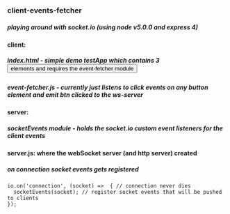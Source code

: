 
### client-events-fetcher 
##### playing around with socket.io (using node v5.0.0 and express 4) 

#### client: 
##### index.html - simple demo testApp which contains 3 <button> elements and requires the event-fetcher module  
##### event-fetcher.js - currently just listens to click events on any button element and emit btn clicked to the ws-server

#### server:
##### socketEvents module - holds the socket.io custom event listeners for the client events

#### server.js: where the webSocket server (and http server) created 
##### on connection socket events gets registered 

```
io.on('connection', (socket) =>  { // connection never dies
  socketEvents(socket); // register socket events that will be pushed to clients
});
```




